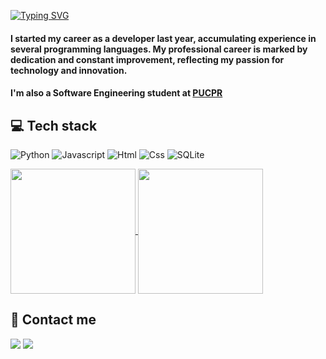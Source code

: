 
[![Typing SVG](https://readme-typing-svg.herokuapp.com?color=0996F7&size=25&center=false&vCenter=false&width=1000&lines=%3C+Hi!+I'm+Vitor%2C+welcome)](https://git.io/typing-svg)

<div align='left'>
   
   <h4>I started my career as a developer last year, accumulating experience in several programming languages. My professional career is marked by dedication and constant improvement, reflecting my passion for technology and innovation.</h4>
   <h4>I'm also a Software Engineering student at <a href="https://www.pucpr.br/">PUCPR</a></h4>
</div>

<div align='left'>
   <h2>💻 Tech stack</h2>
</div>

![Python](https://img.shields.io/badge/Python-%233776AB.svg?style=for-the-badge&logo=python&logoColor=white) ![Javascript](https://img.shields.io/badge/JavaScript-F7DF1E?style=for-the-badge&logo=javascript&logoColor=black) ![Html](https://img.shields.io/badge/HTML5-E34F26?style=for-the-badge&logo=html5&logoColor=white) ![Css](https://img.shields.io/badge/CSS3-1572B6?style=for-the-badge&logo=css3&logoColor=white) ![SQLite](https://img.shields.io/badge/SQLite-%2307405e.svg?style=for-the-badge&logo=sqlite&logoColor=white) 

 <div>
  <a href="https://github.com/marshmll">
  <div>
  <a href="https://github.com/kalebers">
   <img height=200 align="center" src="https://github-readme-stats-sigma-five.vercel.app/api?username=vieiraadev&show_icons=true&theme=tokyonight&include_all_commits=true&count_private=true"/>
 <a href="https://github.com/kalebers">
    <img height=200 align="center" src="https://github-readme-stats.vercel.app/api/top-langs?username=vieiraadev&layout=compact&theme=tokyonight&langs_count=15&card_width=250"/>
 </a>
</div>


<div align='left'>
   <h2>📲 Contact me</h2>
</div>

<div align='left'>
  <a href="www.linkedin.com/in/vitor-vieira-machado-4741422b9" target="_blank"> <img src="https://img.shields.io/badge/LinkedIn-0077B5?style=for-the-badge&logo=linkedin&logoColor=white" target="_blank"></a>
  <a href = "mailto:vieiravitor604@gmail.com"><img src="https://img.shields.io/badge/Gmail-D14836?style=for-the-badge&logo=gmail&logoColor=white" target="_blank"></a>
</div>
